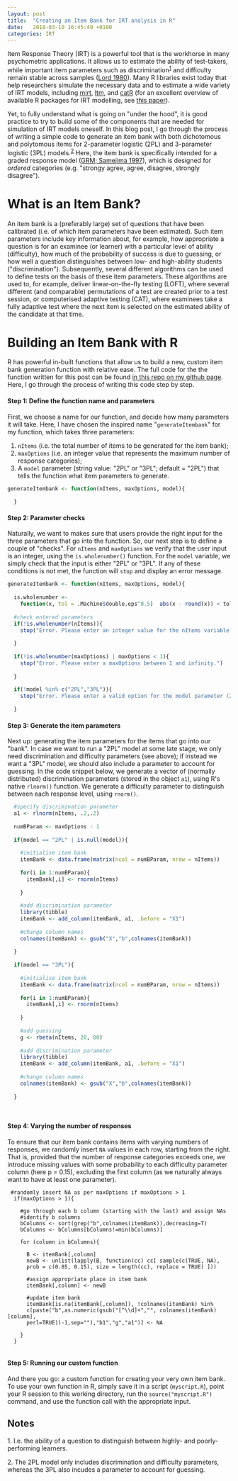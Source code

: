 ```yaml
---
layout: post
title:  "Creating an Item Bank for IRT analysis in R"
date:   2018-03-10 16:45:49 +0100
categories: IRT
---
```

Item Response Theory (IRT) is a powerful tool that is the workhorse in many psychometric applications. It allows us to estimate the ability of test-takers, while important item parameters such as discrimination<sup>[1](#myfootnote1)</sup> and difficulty remain stable across samples ([Lord 1980](https://books.google.no/books/about/Applications_of_Item_Response_Theory_to.html?id=7YhqAAAAMAAJ&redir_esc=y)). Many R libraries exist today that help researchers simulate the necessary data and to estimate a wide variety of IRT models, including [mirt](https://www.jstatsoft.org/article/view/v048i06/v48i06.pdf), [ltm](https://www.jstatsoft.org/article/view/v017i05), and [catR](https://www.jstatsoft.org/article/view/v048i08) (for an excellent overview of available R packages for IRT modelling, see [this paper](http://epub.wu.ac.at/4010/1/resrepIRThandbook.pdf)).

Yet, to fully understand what is going on "under the hood", it is good practice to try to build some of the components that are needed for simulation of IRT models oneself. In this blog post, I go through the process of writing a simple code to generate an item bank with both dichotomous and polytomous items for 2-parameter logistic (2PL) and 3-parameter logistic (3PL) models.<sup>[2](#myfootnote2)</sup> Here, the item bank is specifically intended for a graded response model ([GRM; Samejima 1997](https://link.springer.com/chapter/10.1007/978-1-4757-2691-6_5)), which is designed for *ordered* categories (e.g. "strongy agree, agree, disagree, strongly disagree"). 

# What is an Item Bank?
An item bank is a (preferably large) set of questions that have been calibrated (i.e. of which item parameters have been estimated). Such item parameters include key information about, for example, how appropriate a question is for an examinee (or learner) with a particular level of ability (difficulty), how much of the probability of success is due to guessing, or how well a question distinguishes between low- and high-ability students ("discrimination"). Subsequently, several different algorithms can be used to define tests on the basis of these item parameters. These algorithms are used to, for example, deliver linear-on-the-fly testing (LOFT), where several different (and comparable) permutations of a test are created prior to a test session, or computerised adaptive testing (CAT), where examinees take a fully adaptive test where the next item is selected on the estimated ability of the candidate at that time. 

# Building an Item Bank with R 
R has powerful in-built functions that allow us to build a new, custom item bank generation function with relative ease. The full code for the the function written for this post can be found [in this repo on my github page](https://github.com/ngoet/IRTSimulationR). Here, I go through the process of writing this code step by step.

#### Step 1: Define the function name and parameters
First, we choose a name for our function, and decide how many parameters it will take. Here, I have chosen the inspired name "```generateItembank```" for my function, which takes three parameters: 
1. ```nItems``` (i.e. the total number of items to be generated for the item bank); 
2. ```maxOptions``` (i.e. an integer value that represents the maximum number of response categories);
3. A ```model``` parameter (string value: "2PL" or "3PL"; default = "2PL") that tells the function what item parameters to generate.

```r
generateItembank <- function(nItems, maxOptions, model){
  
  }
```

#### Step 2: Parameter checks
Naturally, we want to makes sure that users provide the right input for the three parameters that go into the function. So, our next step is to define a couple of "checks". For ```nItems``` and ```maxOptions``` we verify that the user input is an integer, using the ```is.wholenumber()``` function. For the ```model``` variable, we simply check that the input is either "2PL" or "3PL". If any of these conditions is not met, the function will ```stop``` and display an error message.

```r
generateItembank <- function(nItems, maxOptions, model){
  
  is.wholenumber <-
    function(x, tol = .Machine$double.eps^0.5)  abs(x - round(x)) < tol
  
  #check entered parameters
  if(!is.wholenumber(nItems)){
    stop("Error. Please enter an integer value for the nItems variable.")
    
  }
  
  if(!is.wholenumber(maxOptions) | maxOptions < 1){
    stop("Error. Please enter a maxOptions between 1 and infinity.")
    
  }
  
  if(!model %in% c("2PL","3PL")){
    stop("Error. Please enter a valid option for the model parameter (2PL/3PL)")
    
  }
```

#### Step 3: Generate the item parameters
Next up: generating the item parameters for the items that go into our "bank". In case we want to run a "2PL" model at some late stage, we only need discrimination and difficulty parameters (see above); if instead we want a "3PL" model, we should also include a parameter to account for guessing. In the code snippet below, we generate a vector of (normally distributed) discrimination parameters (stored in the object ```a1```), using R's native ```rlnorm()``` function. We generate a difficulty parameter to distinguish between each response level, using ```rnorm()```. 

```r
  #specify discrimination parameter 
  a1 <- rlnorm(nItems, .2,.2)
  
  numBParam <- maxOptions - 1
  
  if(model == "2PL" | is.null(model)){
    
    #initialise item bank
    itemBank <- data.frame(matrix(ncol = numBParam, nrow = nItems))  
    
    for(i in 1:numBParam){
      itemBank[,i] <- rnorm(nItems)
      
    }
    
    #add discrimination parameter
    library(tibble)
    itemBank <- add_column(itemBank, a1, .before = "X1")
    
    #change column names
    colnames(itemBank) <- gsub("X","b",colnames(itemBank))
    
  }
  
  if(model == "3PL"){
    
    #initialise item bank 
    itemBank <- data.frame(matrix(ncol = numBParam, nrow = nItems))
    
    for(i in 1:numBParam){
      itemBank[,i] <- rnorm(nItems)
      
    }
    
    #add guessing
    g <- rbeta(nItems, 20, 80)
    
    #add discrimination parameter
    library(tibble)
    itemBank <- add_column(itemBank, a1, .before = "X1")
    
    #change column names
    colnames(itemBank) <- gsub("X","b",colnames(itemBank))
    
  } 
  
 
```

#### Step 4: Varying the number of responses
To ensure that our item bank contains items with varying numbers of responses, we randomly insert ```NA``` values in each row, starting from the right. That is, provided that the number of response categories exceeds one, we introduce missing values with some probability to each difficulty parameter column (here p = 0.15), excluding the first column (as we naturally always want to have at least one parameter). 

```
 #randomly insert NA as per maxOptions if maxOptions > 1
  if(maxOptions > 1){
    
    #go through each b column (starting with the last) and assign NAs
    #identify b columns
    bColumns <- sort(grep("b",colnames(itemBank)),decreasing=T)
    bColumns <- bColumns[bColumns!=min(bColumns)]
    
    for (column in bColumns){
      
      B <- itemBank[,column]
      newB <- unlist(lapply(B, function(cc) cc[ sample(c(TRUE, NA), 
      prob = c(0.85, 0.15), size = length(cc), replace = TRUE) ]))
      
      #assign appropriate place in item bank
      itemBank[,column] <- newB
      
      #update item bank
      itemBank[is.na(itemBank[,column]), !colnames(itemBank) %in% 
      c(paste("b",as.numeric(gsub("[^\\d]+","", colnames(itemBank)[column], 
      perl=TRUE))-1,sep=""),"b1","g","a1")] <- NA
      
    }
  }
  
```

#### Step 5: Running our custom function
And there you go: a custom function for creating your very own item bank. To use your own function in R, simply save it in a script (```myscript.R```), point your R session to this working directory, run the ```source("myscript.R")``` command, and use the function call with the appropriate input.  

## Notes
<a name="myfootnote1">1</a>. I.e. the ability of a question to distinguish between highly- and poorly-performing learners.

<a name="myfootnote2">2</a>. The 2PL model only includes discrimination and difficulty parameters, whereas the 3PL also incudes a parameter to account for guessing.

